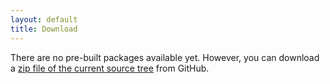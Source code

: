 ```yaml
---
layout: default
title: Download
---
```


There are no pre-built packages available yet.
However, you can download a [zip file of the current source tree](https://github.com/ghewgill/neon-lang/archive/master.zip) from GitHub.
